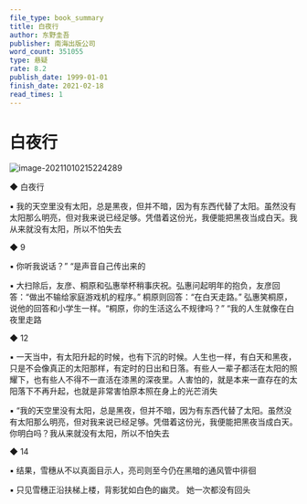 ```yaml
---
file_type: book_summary
title: 白夜行
author: 东野圭吾
publisher: 南海出版公司
word_count: 351055
type: 悬疑
rate: 8.2
publish_date: 1999-01-01
finish_date: 2021-02-18
read_times: 1
---
```


# 白夜行


![image-20211010215224289](image-20211010215224289.png)

◆ 白夜行

▪ 我的天空里没有太阳，总是黑夜，但并不暗，因为有东西代替了太阳。虽然没有太阳那么明亮，但对我来说已经足够。凭借着这份光，我便能把黑夜当成白天。我从来就没有太阳，所以不怕失去

◆ 9

▪ 你听我说话？”
“是声音自己传出来的

▪ 大扫除后，友彦、桐原和弘惠举杯稍事庆祝。弘惠问起明年的抱负，友彦回答：“做出不输给家庭游戏机的程序。”
桐原则回答：“在白天走路。”
弘惠笑桐原，说他的回答和小学生一样。“桐原，你的生活这么不规律吗？”
“我的人生就像在白夜里走路

◆ 12

▪ 一天当中，有太阳升起的时候，也有下沉的时候。人生也一样，有白天和黑夜，只是不会像真正的太阳那样，有定时的日出和日落。有些人一辈子都活在太阳的照耀下，也有些人不得不一直活在漆黑的深夜里。人害怕的，就是本来一直存在的太阳落下不再升起，也就是非常害怕原本照在身上的光芒消失

▪ “我的天空里没有太阳，总是黑夜，但并不暗，因为有东西代替了太阳。虽然没有太阳那么明亮，但对我来说已经足够。凭借着这份光，我便能把黑夜当成白天。你明白吗？我从来就没有太阳，所以不怕失去

◆ 14

▪ 结果，雪穗从不以真面目示人，亮司则至今仍在黑暗的通风管中徘徊

▪ 只见雪穗正沿扶梯上楼，背影犹如白色的幽灵。
她一次都没有回头